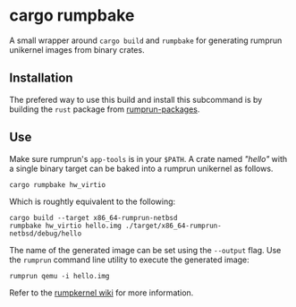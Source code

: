 # cargo rumpbake

A small wrapper around `cargo build` and `rumpbake` for generating rumprun
unikernel images from binary crates.

## Installation

The prefered way to use this build and install this subcommand is by
building the `rust` package from
[rumprun-packages](https://github.com/rumpkernel/rumprun-packages).

## Use

Make sure rumprun's `app-tools` is in your `$PATH`. A crate named *"hello"*
with a single binary target can be baked into a rumprun unikernel as follows.

    cargo rumpbake hw_virtio

Which is roughtly equivalent to the following:

    cargo build --target x86_64-rumprun-netbsd
    rumpbake hw_virtio hello.img ./target/x86_64-rumprun-netbsd/debug/hello

The name of the generated image can be set using the `--output` flag. Use the
`rumprun` command line utility to execute the generated image:

    rumprun qemu -i hello.img

Refer to the [rumpkernel wiki](http://wiki.rumpkernel.org/Repo:-rumprun) for
more information.
